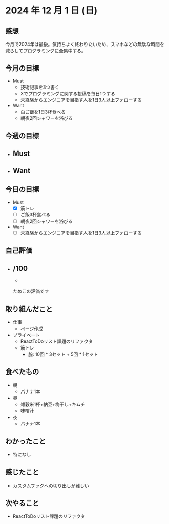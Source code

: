 # 2024 年 12 月 1 日 (日)

## 感想
今月で2024年は最後。気持ちよく終わりたいため、スマホなどの無駄な時間を減らしてプログラミングに全集中する。

## 今月の目標
- Must
  - 技術記事を3つ書く
  - Xでプログラミングに関する投稿を毎日1つする
  - 未経験からエンジニアを目指す人を1日3人以上フォローする
- Want
  - 白ご飯を1日3杯食べる
  - 朝夜2回シャワーを浴びる

## 今週の目標
- Must
  - 
- Want
  - 

## 今日の目標
- Must
  - [x] 筋トレ
  - [ ] ご飯3杯食べる
  - [ ] 朝夜2回シャワーを浴びる
- Want
  - [ ] 未経験からエンジニアを目指す人を1日3人以上フォローする

## 自己評価
- __/100__
  - 
  - 

  ためこの評価です

## 取り組んだこと
- 仕事
  - ページ作成
- プライベート
  - ReactToDoリスト課題のリファクタ
  - 筋トレ
    - 腕: 10回 * 3セット + 5回 * 1セット

## 食べたもの
- 朝
  - バナナ1本
- 昼
  - 雑穀米1杯+納豆+梅干し+キムチ
  - 味噌汁
- 夜
  - バナナ1本

## わかったこと
- 特になし

## 感じたこと
- カスタムフックへの切り出しが難しい

## 次やること
- ReactToDoリスト課題のリファクタ
